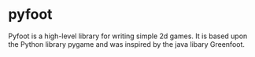 # pyfoot

Pyfoot is a high-level library for writing simple 2d games.
It is based upon the Python library pygame and was inspired by the java libary Greenfoot.

